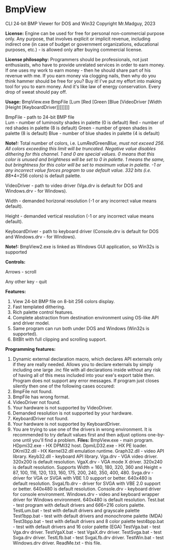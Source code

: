 # BmpView
CLI 24-bit BMP Viewer for DOS and Win32
Copyright Mr.Madguy, 2023

**License:** Engine can be used for free for personal non-commercial purpose only. Any purpose, that involves explicit or implicit revenue, including indirect one (in case of budget or government organizations, educational purposes, etc.) - is allowed only after buying commercial license.

**License philosophy:** Programmers should be professionals, not just enthusiasts, who have to provide unrelated services in order to earn money. If one uses my work to earn money - then he should share part of his revenue with me. If you earn money via clogging nails, then why do you think hammer should be free for you? Buy it! I've put my effort into making tool for you to earn money. And it's like law of energy conservation. Every drop of sweat should pay off.

**Usage:** BmpView.exe BmpFile [Lum [Red [Green [Blue [VideoDriver [Width [Height [KeyboardDriver]]]]]]]]

  BmpFile - path to 24-bit BMP file  
  Lum - number of luminosity shades in palette (0 is default)
  Red - number of red shades in palette (8 is default)
  Green - number of green shades in palette (8 is default)
  Blue - number of blue shades in palette (4 is default)
  
**Note!:** Total number of colors, i.e. Lum*Red*Green*Blue, must not exceed 256. All colors exceeding this limit will be truncated. Negative value disables dithering for this channel. 1 and 0 are special values. 0 means that this color is unused and brightness will be set to 0 in palette. 1 means the same, but bringhtness for this color will be set to maximum value in palette. -1 or any incorrect value forces program to use default value. 332 bits (i.e. 8*8*4=256 colors) is default palette.

  VideoDriver - path to video driver (Vga.drv is default for DOS and Windows.drv - for Windows).
  
  Width - demanded horizonal resolution (-1 or any incorrect value means default).
  
  Height - demanded vertical resolution (-1 or any incorrect value means default).
  
  KeyboardDriver - path to keyboard driver (Console.drv is default for DOS and Windows.drv - for Windows).
  
**Note!:** BmpView2.exe is linked as Windows GUI application, so Win32s is supported

**Controls:**

  Arrows - scroll
  
  Any other key - quit
  
**Features:**

  1) View 24-bit BMP file on 8-bit 256 colors display.
  2) Fast templated dithering.
  3) Rich palette control features.
  4) Complete abstraction from destination environment using OS-like API and driver model.
  5) Same program can run both under DOS and Windows (Win32s is supported).
  6) BitBlt with full clipping and scrolling support.
     
**Programming features:**
  1) Dynamic external declaration macro, which declares API externals only if they are really needed. Allows you to declare externals by simply including one large .inc file with all declarations inside without any risk of having all of this mess included into your exe's export table then.
Program does not support any error messages. If program just closes silently then one of the following cases occured:
  1) BmpFile not found.
  2) BmpFile has wrong format.
  3) VideoDriver not found.
  4) Your hardware is not supported by VideoDriver.
  5) Demanded resolution is not supported by your hardware.
  6) KeyboardDriver not found.
  7) Your hardware is not supported by KeyboardDriver.
  8) You are trying to use one of the drivers in wrong environment.
It is recommended to try default values first and then adjust options one-by-one until you'll find a problem.
**Files:**
  BmpView.exe - main program.
  HDpmi32.exe - HX DPMI32 host.
  DpmiLD32.exe - HX PE loader.
  DKrnl32.dll - HX Kernel32.dll emulation runtime.
  Graph32.dll - video API library.
  Keyb32.dll - keyboard API library.
  Vga.drv - VGA video driver. 320x200 is default resolution.
  VgaX.drv - VGA mode X driver. 320x240 is default resolution. Supports Width = 160, 180, 320, 360 and Height = 87, 100, 116, 120, 133, 160, 175, 200, 240, 350, 400, 480.
  Svga.drv - driver for VGA or SVGA with VBE 1.0 support or better. 640x480 is default resolution.
  SvgaLfb.drv - driver for SVGA with VBE 2.0 support or better. 640x480 is default resolution.
  Console.drv - keyboard driver for console environment.
  Windows.drv - video and keyboard wrapper driver for Windows environment. 640x480 is default resolution.
  Test.bat - test program with default drivers and 6*6*6=216 colors palette.
  TestLum.bat - test with default drivers and grayscale palette
  Test1bpp.bat - test with default drivers and monochrome palette (MDA)
  Test3bpp.bat - test with default drivers and 8 color palette
  test4bpp.bat - test with default drivers and 16 color palette (EGA)
  TestVga.bat - test Vga.drv driver.
  TestVgaX.bat - test VgaX.drv driver.
  TestSvga.bat - test Svga.drv driver.
  TestLfb.bat - test SvgaLfb.drv driver.
  TestWin.bat - test Windows.drv driver.
  ReadMe.txt - this file.
